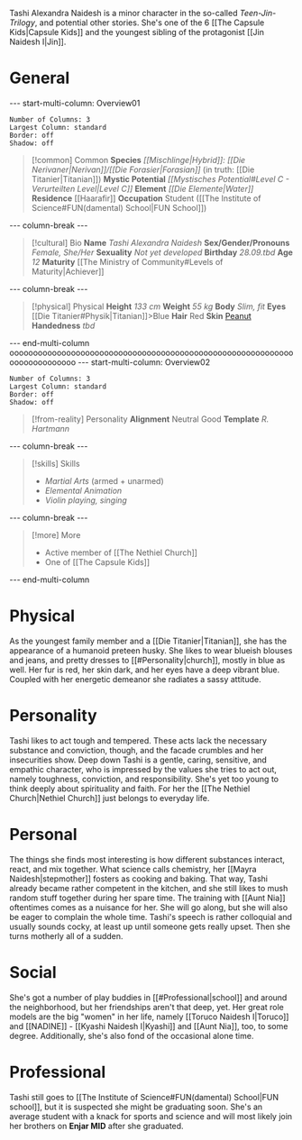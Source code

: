 Tashi Alexandra Naidesh is a minor character in the so-called *Teen-Jin-Trilogy*, and potential other stories. She's one of the 6 [[The Capsule Kids|Capsule Kids]] and the youngest sibling of the protagonist [[Jin Naidesh I|Jin]].
# General
--- start-multi-column: Overview01
```column-settings
Number of Columns: 3
Largest Column: standard
Border: off
Shadow: off
```

>[!common] Common
> **Species**
> *[[Mischlinge|Hybrid]]: [[Die Nerivaner|Nerivan]]/[[Die Forasier|Forasian]]*
> (in truth: [[Die Titanier|Titanian]])
> **Mystic Potential**
> *[[Mystisches Potential#Level C - Verurteilten Level|Level C]]*
> **Element**
> *[[Die Elemente|Water]]* 
> **Residence**
> [[Haarafir]]
> **Occupation**
> Student ([[The Institute of Science#FUN(damental) School|FUN School]])

--- column-break ---

>[!cultural] Bio
>**Name**
>*Tashi Alexandra Naidesh*
>**Sex/Gender/Pronouns**
>*Female, She/Her*
>**Sexuality**
>*Not yet developed*
>**Birthday**
>*28.09.tbd*
>**Age**
>*12*
>**Maturity**
>[[The Ministry of Community#Levels of Maturity|Achiever]]

--- column-break ---

>[!physical] Physical
>**Height**
>*133 cm*
>**Weight**
>*55 kg*
>**Body**
>*Slim, fit*
>**Eyes**
>[[Die Titanier#Physik|Titanian]]>Blue
>**Hair**
>Red
>**Skin**
>[Peanut](https://colors.artyclick.com/color-shades-finder/?color=#793419)
>**Handedness**
>*tbd*

--- end-multi-column
oooooooooooooooooooooooooooooooooooooooooooooooooooooooooooooooooooooooooo
--- start-multi-column: Overview02

```column-settings
Number of Columns: 3
Largest Column: standard
Border: off
Shadow: off
```

>[!from-reality] Personality 
> **Alignment**
> Neutral Good
> **Template**
> *R. Hartmann*

--- column-break ---

>[!skills] Skills
>- *Martial Arts* (armed + unarmed)
>- *Elemental Animation*
>- *Violin playing, singing* 

--- column-break ---

>[!more] More
>- Active member of [[The Nethiel Church]]
>- One of [[The Capsule Kids]]

--- end-multi-column
# Physical
As the youngest family member and a [[Die Titanier|Titanian]], she has the appearance of a humanoid preteen husky. She likes to wear blueish blouses and jeans, and pretty dresses to [[#Personality|church]], mostly in blue as well. Her fur is red, her skin dark, and her eyes have a deep vibrant blue. Coupled with her energetic demeanor she radiates a sassy attitude.
# Personality
Tashi likes to act tough and tempered. These acts lack the necessary substance and conviction, though, and the facade crumbles and her insecurities show. Deep down Tashi is a gentle, caring, sensitive, and empathic character, who is impressed by the values she tries to act out, namely toughness, conviction, and responsibility.
She's yet too young to think deeply about spirituality and faith. For her the [[The Nethiel Church|Nethiel Church]] just belongs to everyday life.
# Personal
The things she finds most interesting is how different substances interact, react, and mix together. What science calls chemistry, her [[Mayra Naidesh|stepmother]] fosters as cooking and baking. That way, Tashi already became rather competent in the kitchen, and she still likes to mush random stuff together during her spare time.
The training with [[Aunt Nia]] oftentimes comes as a nuisance for her. She will go along, but she will also be eager to complain the whole time.
Tashi's speech is rather colloquial and usually sounds cocky, at least up until someone gets really upset. Then she turns motherly all of a sudden.
# Social
She's got a number of play buddies in [[#Professional|school]] and around the neighborhood, but her friendships aren't that deep, yet. Her great role models are the big "women" in her life, namely [[Toruco Naidesh I|Toruco]] and [[NADINE]] - [[Kyashi Naidesh I|Kyashi]] and [[Aunt Nia]], too, to some degree. Additionally, she's also fond of the occasional alone time.
# Professional
Tashi still goes to [[The Institute of Science#FUN(damental) School|FUN school]], but it is suspected she might be graduating soon. She's an average student with a knack for sports and science and will most likely join her brothers on **Enjar MID** after she graduated.